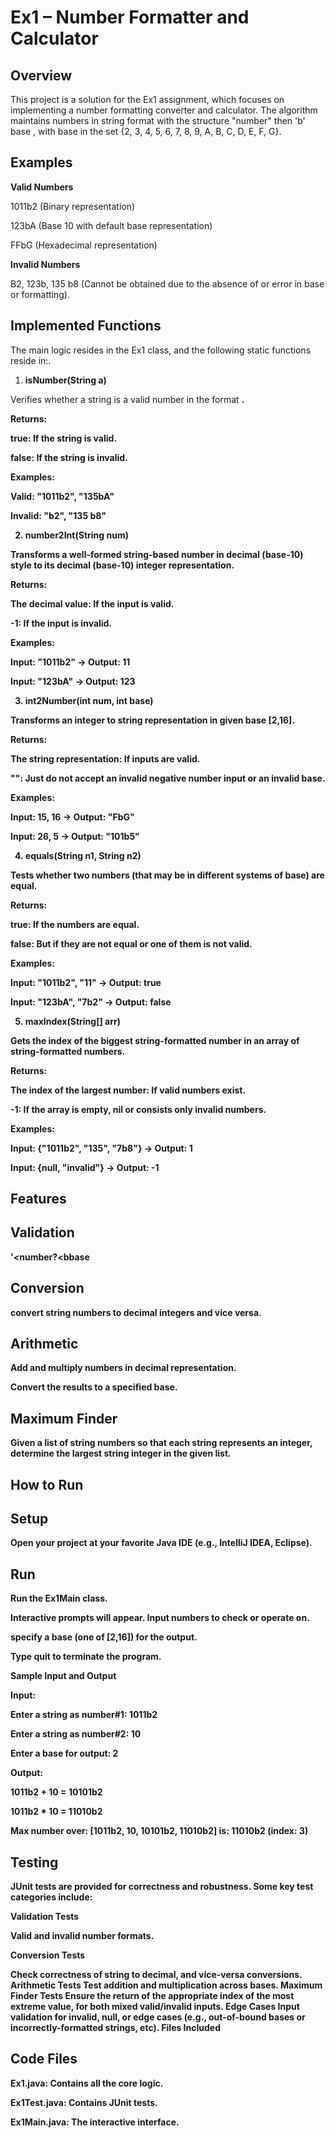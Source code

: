 # Ex1 – Number Formatter and Calculator

## Overview 

This project is a solution for the Ex1 assignment, which focuses on implementing a number formatting converter and calculator. The algorithm maintains numbers in string format with the structure "number" then 'b' base , with base in the set {2, 3, 4, 5, 6, 7, 8, 9, A, B, C, D, E, F, G}.

## Examples

  **Valid Numbers**

1011b2 (Binary representation)

123bA (Base 10 with default base representation)

FFbG (Hexadecimal representation)

  **Invalid Numbers**

B2, 123b, 135 b8 (Cannot be obtained due to the absence of or error in base or formatting).

## Implemented Functions

The main logic resides in the Ex1 class, and the following static functions reside in:.

 1. **isNumber(String a)**

Verifies whether a string is a valid number in the format <number><b><base>.

Returns: 

true: If the string is valid.

false: If the string is invalid.

Examples: 

Valid: "1011b2", "135bA"

Invalid: "b2", "135 b8"

 2. **number2Int(String num)**

Transforms a well-formed string-based number in decimal (base-10) style to its decimal (base-10) integer representation.

Returns: 

The decimal value: If the input is valid.

-1: If the input is invalid.

Examples: 

Input: "1011b2" → Output: 11

Input: "123bA" → Output: 123

 3. **int2Number(int num, int base)**

Transforms an integer to string representation in given base [2,16].

Returns: 

The string representation: If inputs are valid.

"": Just do not accept an invalid negative number input or an invalid base.

Examples: 

Input: 15, 16 → Output: "FbG"

Input: 26, 5 → Output: "101b5"

 4. **equals(String n1, String n2)**

Tests whether two numbers (that may be in different systems of base) are equal.

Returns: 

true: If the numbers are equal.

false: But if they are not equal or one of them is not valid.

Examples: 

Input: "1011b2", "11" → Output: true

Input: "123bA", "7b2" → Output: false

 5. **maxIndex(String[] arr)**

Gets the index of the biggest string-formatted number in an array of string-formatted numbers.

Returns: 

The index of the largest number: If valid numbers exist.

-1: If the array is empty, nil or consists only invalid numbers.

Examples: 

Input: {"1011b2", "135", "7b8"} → Output: 1

Input: {null, "invalid"} → Output: -1

## Features

 ## Validation

  '<number?<bbase

 ## Conversion

  convert string numbers to decimal integers and vice versa.

 ## Arithmetic

  Add and multiply numbers in decimal representation.

  Convert the results to a specified base.

 ## Maximum Finder

   Given a list of string numbers so that each string represents an integer, determine the largest string integer in the given list.

## How to Run

 ## Setup

  Open your project at your favorite Java IDE (e.g., IntelliJ IDEA, Eclipse).

## Run

Run the Ex1Main class.

Interactive prompts will appear. Input numbers to check or operate on.

specify a base (one of [2,16]) for the output.

Type quit to terminate the program.

Sample Input and Output

Input: 

Enter a string as number#1: 1011b2

Enter a string as number#2: 10

Enter a base for output: 2

Output: 

1011b2 + 10 = 10101b2

1011b2 * 10 = 11010b2

Max number over: [1011b2, 10, 10101b2, 11010b2] is: 11010b2 (index: 3)

## Testing

JUnit tests are provided for correctness and robustness. Some key test categories include:

Validation Tests

Valid and invalid number formats.

Conversion Tests

Check correctness of string to decimal, and vice-versa conversions. Arithmetic Tests Test addition and multiplication across bases. Maximum Finder Tests Ensure the return of the appropriate index of the most extreme value, for both mixed valid/invalid inputs. Edge Cases Input validation for invalid, null, or edge cases (e.g., out-of-bound bases or incorrectly-formatted strings, etc). Files Included

## Code Files

Ex1.java: Contains all the core logic.

Ex1Test.java: Contains JUnit tests.

Ex1Main.java: The interactive interface.

